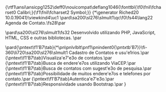 {\rtf1\ansi\ansicpg1252\deff0\nouicompat\deflang1046{\fonttbl{\f0\fnil\fcharset0 Calibri;}{\f1\fnil\fcharset2 Symbol;}}
{\*\generator Riched20 10.0.19041}\viewkind4\uc1 
\pard\sa200\sl276\slmult1\qc\f0\fs44\lang22 Agenda de Contato.\fs28\par

\pard\sa200\sl276\slmult1\fs32 Desenvolvido utilizando PHP, JavaScript, HTML, CSS e outras bibliotecas. \par

\pard{\pntext\f1\'B7\tab}{\*\pn\pnlvlblt\pnf1\pnindent0{\pntxtb\'B7}}\fi-360\li720\sa200\sl276\slmult1 Cadastro de Contatos e usu\'e1rios.\par
{\pntext\f1\'B7\tab}Visualiza\'e7\'e3o de contatos.\par
{\pntext\f1\'B7\tab}Busca de endere\'e7os utilizando ViaCEP.\par
{\pntext\f1\'B7\tab}Busca de contatos com sugest\'e3o de pesquisa.\par
{\pntext\f1\'B7\tab}Possibilidade de muitos endere\'e7os e telefones por contato.\par
{\pntext\f1\'B7\tab}Autentica\'e7\'e3o.\par
{\pntext\f1\'B7\tab}Responsividade usando Bootstrap.\par
}
 